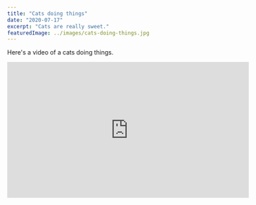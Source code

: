 ```yaml
---
title: "Cats doing things"
date: "2020-07-17"
excerpt: "Cats are really sweet."
featuredImage: ../images/cats-doing-things.jpg
---
```


Here's a video of a cats doing things.

<iframe width="560" height="315" src="https://www.youtube.com/embed/hY7m5jjJ9mM" frameborder="0" allowfullscreen></iframe>